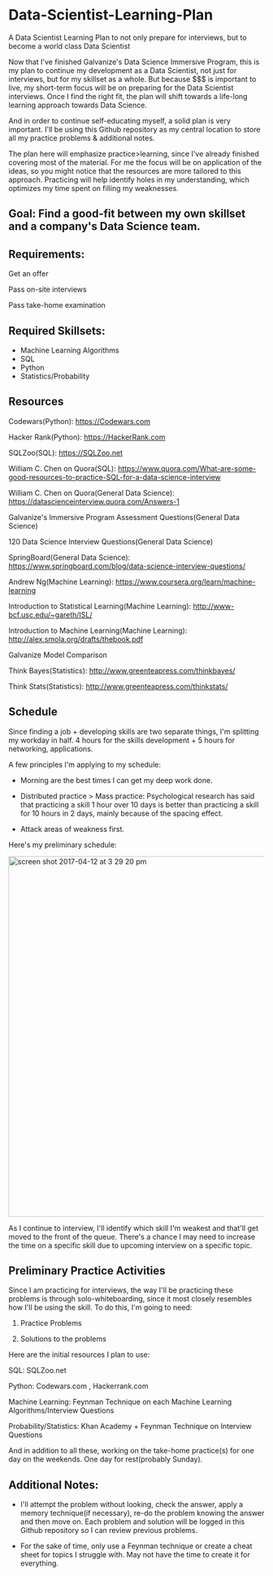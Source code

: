 # Data-Scientist-Learning-Plan
A Data Scientist Learning Plan to not only prepare for interviews, but to become a world class Data Scientist

Now that I've finished Galvanize's Data Science Immersive Program, this is my plan to continue my development as a Data Scientist, not just for interviews, but for my skillset as a whole. But because $$$ is important to live, my short-term focus will be on preparing for the Data Scientist interviews. Once I find the right fit, the plan will shift towards a life-long learning approach towards Data Science.

And in order to continue self-educating myself, a solid plan is very important. I'll be using this Github repository as my central location to store all my practice problems & additional notes.

The plan here will emphasize practice>learning, since I've already finished covering most of the material. For me the focus will be on application of the ideas, so you might notice that the resources are more tailored to this approach. Practicing will help identify holes in my understanding, which optimizes my time spent on filling my weaknesses. 

## Goal:  Find a good-fit between my own skillset and a company's Data Science team.

## Requirements:

Get an offer

Pass on-site interviews

Pass take-home examination

## Required Skillsets:
- Machine Learning Algorithms
- SQL
- Python
- Statistics/Probability

## Resources

Codewars(Python): https://Codewars.com 

Hacker Rank(Python): https://HackerRank.com

SQLZoo(SQL): https://SQLZoo.net

William C. Chen on Quora(SQL): https://www.quora.com/What-are-some-good-resources-to-practice-SQL-for-a-data-science-interview

William C. Chen on Quora(General Data Science): https://datascienceinterview.quora.com/Answers-1

Galvanize's Immersive Program Assessment Questions(General Data Science)

120 Data Science Interview Questions(General Data Science)

SpringBoard(General Data Science): https://www.springboard.com/blog/data-science-interview-questions/


Andrew Ng(Machine Learning): https://www.coursera.org/learn/machine-learning

Introduction to Statistical Learning(Machine Learning): http://www-bcf.usc.edu/~gareth/ISL/

Introduction to Machine Learning(Machine Learning): http://alex.smola.org/drafts/thebook.pdf

Galvanize Model Comparison

Think Bayes(Statistics): http://www.greenteapress.com/thinkbayes/

Think Stats(Statistics): http://www.greenteapress.com/thinkstats/

## Schedule
Since finding a job + developing skills are two separate things, I'm splitting my workday in half. 4 hours for the skills development + 5 hours for networking, applications. 

A few principles I'm applying to my schedule: 

- Morning are the best times I can get my deep work done.

- Distributed practice > Mass practice: Psychological research has said that practicing a skill 1 hour over 10 days is better than practicing a skill for 10 hours in 2 days, mainly because of the spacing effect. 

- Attack areas of weakness first. 

Here's my preliminary schedule:

<img width="710" alt="screen shot 2017-04-12 at 3 29 20 pm" src="https://cloud.githubusercontent.com/assets/22338112/24982170/e598de6a-1f94-11e7-9a73-2efbb734daeb.png">

As I continue to interview, I'll identify which skill I'm weakest and that'll get moved to the front of the queue. There's a chance I may need to increase the time on a specific skill due to upcoming interview on a specific topic. 

## Preliminary Practice Activities
Since I am practicing for interviews, the way I'll be practicing these problems is through solo-whiteboarding, since it most closely resembles how I'll be using the skill. To do this, I'm going to need:

1. Practice Problems

2. Solutions to the problems

Here are the initial resources I plan to use: 

SQL: SQLZoo.net

Python: Codewars.com , Hackerrank.com

Machine Learning: Feynman Technique on each Machine Learning Algorithms/Interview Questions

Probability/Statistics: Khan Academy + Feynman Technique on Interview Questions

And in addition to all these, working on the take-home practice(s) for one day on the weekends. One day for rest(probably Sunday).

## Additional Notes:

- I'll attempt the problem without looking, check the answer, apply a memory technique(if necessary), re-do the problem knowing the answer and then move on. Each problem and solution will be logged in this Github repository so I can review previous problems. 

- For the sake of time, only use a Feynman technique or create a cheat sheet for topics I struggle with. May not have the time to create it for everything. 

